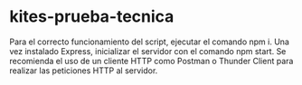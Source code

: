 # kites-prueba-tecnica
Para el correcto funcionamiento del script, ejecutar el comando npm i. 
Una vez instalado Express, inicializar el servidor con el comando npm start. Se recomienda el uso de un cliente HTTP como Postman o Thunder Client para realizar las peticiones HTTP al servidor.
